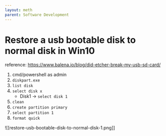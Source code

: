 ```yaml
---
layout: meth
parent: Software Development
---
```

# Restore a usb bootable disk to normal disk in Win10

reference: <https://www.balena.io/blog/did-etcher-break-my-usb-sd-card/>

1.  cmd/powershell as admin
2.  `diskpart.exe`
3.  `list disk`
4.  `select disk x`
	- Disk1 -> `select disk 1`  
5.  `clean`
6.  `create partition primary`
7.  `select partition 1`
8.  `format quick`

![[restore-usb-bootable-disk-to-normal-disk-1.png]]
